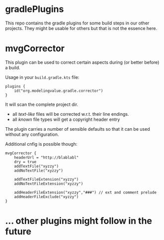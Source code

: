 # gradlePlugins
This repo contains the gradle plugins for some build steps in our other projects.
They might be usable for others but that is not the essence here.

# mvgCorrector
This plugin can be used to correct certain aspects during (or better before) a build.

Usage in your ```build.gradle.kts``` file:

```
plugins {
    id("org.modelingvalue.gradle.corrector")
}
```
It will scan the complete project dir.
 - all _text-like_ files will be corrected w.r.t. their line endings.
 - all _known_ file types will get a copyright header entry

The plugin carries a number of sensible defaults so that it can be used without any configuration.

Additional cnfig is possible though:
```
mvgCorrector {
    headerUrl = "http://blablabl"
    dry = true
    addTextFile("xyzzy")
    addNoTextFile("xyzzy")
    
    addTextFileExtension("xyzzy")
    addNoTextFileExtension("xyzzy")
    
    addHeaderFileExtension("xyzzy","###") // ext and comment prelude
    addHeaderFileExclude("xyzzy")
}
```

# ... other plugins might follow in the future